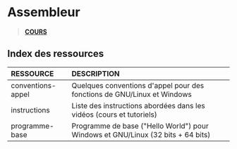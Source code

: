 # Assembleur

> [**COURS**](https://www.youtube.com/playlist?list=PLrSOXFDHBtfEs7PCC6r44iXiX5gMlbjcR)

## Index des ressources

|RESSOURCE|DESCRIPTION|
|:--|:--|
|conventions-appel|Quelques conventions d'appel pour des fonctions de GNU/Linux et Windows|
|instructions|Liste des instructions abordées dans les vidéos (cours et tutoriels)|
|programme-base|Programme de base ("Hello World") pour Windows et GNU/Linux (32 bits + 64 bits)|
